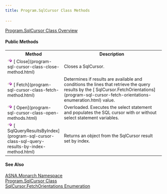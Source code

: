 ```yaml
---
title: Program.SqlCursor Class Methods

---
```


[ Program.SqlCursor Class Overview](program-sql-cursor-class.html) 
<!--mine -->

#### Public Methods
<table class="mytable" cellspacing="0" cellpadding="4" width="90%">
          <colgroup>
            <col width="30%" />
            <col width="70%" />
          </colgroup>
          <tr>
            <th>Method</th>
            <th>Description</th>
          </tr>
          <tr>
            <td><img id="Img6" style="WIDTH: 16px; HEIGHT: 16px" alt="public method" src="images/methods.bmp" width="15" border="0" x-maintain-ratio="TRUE" />  
              [
              Close](program-sql-cursor-class-close-method.html)
            </td>
            <td>Closes a SqlCursor.
            </td>
          </tr>
          <tr>
            <td> 
                <img id="Img7" style="WIDTH: 16px; HEIGHT: 16px" alt="public method" src="images/methods.bmp" width="15" border="0" x-maintain-ratio="TRUE" />  
              [
              Fetch](program-sql-cursor-class-fetch-method.html)
            </td>
            <td> Determines if results are available
              and conditions the lines that retrieve the query
              results by the 
              [
              SqlCursor.FetchOrientations](program-sql-cursor-fetch-orientations-enumeration.html) value.
            </td>
          </tr>
          <tr>
            <td>  <img id="Img8" style="WIDTH: 16px; HEIGHT: 16px" alt="public method" src="images/methods.bmp" width="15" border="0" x-maintain-ratio="TRUE" />  
              [
              Open](program-sql-cursor-class-open-methods.html)
            </td>
            <td>Overloaded. Executes the select statement and
              populates the SQL cursor with or without select
              statement variables.
            </td>
          </tr>
          <tr>
            <td><img id="Img9" style="WIDTH: 16px; HEIGHT: 16px" alt="public method" src="images/methods.bmp" width="15" border="0" x-maintain-ratio="TRUE" />  
              [
              SqlQueryResultsByIndex](program-sql-cursor-class-sql-query-results-by-index-method.html)
            </td>
            <td>Returns an object from the SqlCursor result set by index.
            </td>
          </tr>
</table>

#### See Also
[ ASNA.Monarch Namespace](monarch-namespace.html) <br /> [ Program.SqlCursor Class](program-db-parm-class.html) <br /> [ SqlCursor.FetchOrientations Enumeration](program-sql-cursor-fetch-orientations-enumeration.html) 
